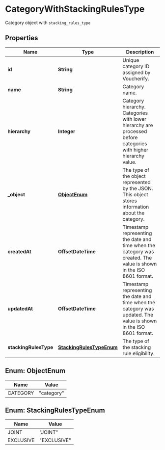

# CategoryWithStackingRulesType

Category object with `stacking_rules_type`

## Properties

| Name | Type | Description |
|------------ | ------------- | ------------- |
|**id** | **String** | Unique category ID assigned by Voucherify. |
|**name** | **String** | Category name. |
|**hierarchy** | **Integer** | Category hierarchy. Categories with lower hierarchy are processed before categories with higher hierarchy value. |
|**_object** | [**ObjectEnum**](#ObjectEnum) | The type of the object represented by the JSON. This object stores information about the category. |
|**createdAt** | **OffsetDateTime** | Timestamp representing the date and time when the category was created. The value is shown in the ISO 8601 format. |
|**updatedAt** | **OffsetDateTime** | Timestamp representing the date and time when the category was updated. The value is shown in the ISO 8601 format. |
|**stackingRulesType** | [**StackingRulesTypeEnum**](#StackingRulesTypeEnum) | The type of the stacking rule eligibility. |



## Enum: ObjectEnum

| Name | Value |
|---- | -----|
| CATEGORY | &quot;category&quot; |



## Enum: StackingRulesTypeEnum

| Name | Value |
|---- | -----|
| JOINT | &quot;JOINT&quot; |
| EXCLUSIVE | &quot;EXCLUSIVE&quot; |



